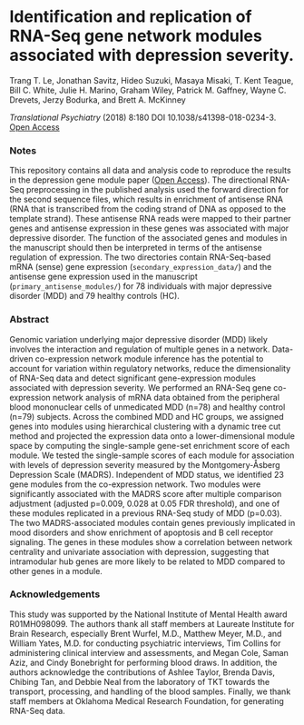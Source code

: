 # Identification and replication of RNA-Seq gene network modules associated with depression severity.
Trang T. Le, Jonathan Savitz, Hideo Suzuki, Masaya Misaki, T. Kent Teague,  Bill C. White, Julie H. Marino, Graham Wiley, Patrick M. Gaffney, Wayne C. Drevets, Jerzy Bodurka, and  Brett A. McKinney

*Translational Psychiatry* (2018) 8:180 DOI 10.1038/s41398-018-0234-3. [Open Access](https://rdcu.be/5S6I "Translational Psychiatry")

### Notes

This repository contains all data and analysis code to reproduce the results in the depression gene module paper ([Open Access](https://rdcu.be/5S6I "Translational Psychiatry")). The directional RNA-Seq preprocessing in the published analysis used the forward direction for the second sequence files, which results in enrichment of antisense RNA (RNA that is transcribed from the coding strand of DNA as opposed to the template strand). These antisense RNA reads were mapped to their partner genes and antisense expression in these genes was associated with major depressive disorder. The function of the associated genes and modules in the manuscript should then be interpreted in terms of the antisense regulation of expression. The two directories contain RNA-Seq-based mRNA (sense) gene expression (`secondary_expression_data/`) and the antisense gene expression used in the manuscript (`primary_antisense_modules/`) for 78 individuals with major depressive disorder (MDD) and 79 healthy controls (HC).

### Abstract

Genomic variation underlying major depressive disorder (MDD) likely involves the interaction and regulation of multiple genes in a network. Data-driven co-expression network module inference has the potential to account for variation within regulatory networks, reduce the dimensionality of RNA-Seq data and detect significant gene-expression modules associated with depression severity. We performed an RNA-Seq gene co-expression network analysis of mRNA data obtained from the peripheral blood mononuclear cells of unmedicated MDD (n=78) and healthy control (n=79) subjects. Across the combined MDD and HC groups, we assigned genes into modules using hierarchical clustering with a dynamic tree cut method and projected the expression data onto a lower-dimensional module space by computing the single-sample gene-set enrichment score of each module. We tested the single-sample scores of each module for association with levels of depression severity measured by the Montgomery-Åsberg Depression Scale (MADRS). Independent of MDD status, we identified 23 gene modules from the co-expression network. Two modules were significantly associated with the MADRS score after multiple comparison adjustment (adjusted p=0.009, 0.028 at 0.05 FDR threshold), and one of these modules replicated in a previous RNA-Seq study of MDD (p=0.03). The two MADRS-associated modules contain genes previously implicated in mood disorders and show enrichment of apoptosis and B cell receptor signaling. The genes in these modules show a correlation between network centrality and univariate association with depression, suggesting that intramodular hub genes are more likely to be related to MDD compared to other genes in a module.

### Acknowledgements
This study was supported by the National Institute of Mental Health award R01MH098099. The authors thank all staff members at Laureate Institute for Brain Research, especially Brent Wurfel, M.D., Matthew Meyer, M.D., and William Yates, M.D. for conducting psychiatric interviews, Tim Collins for administering clinical interview and assessments, and Megan Cole, Saman Aziz, and Cindy Bonebright for performing blood draws. In addition, the authors acknowledge the contributions of Ashlee Taylor, Brenda Davis, Chibing Tan, and Debbie Neal from the laboratory of TKT towards the transport, processing, and handling of the blood samples. Finally, we thank staff members at Oklahoma Medical Research Foundation, for generating RNA-Seq data.
